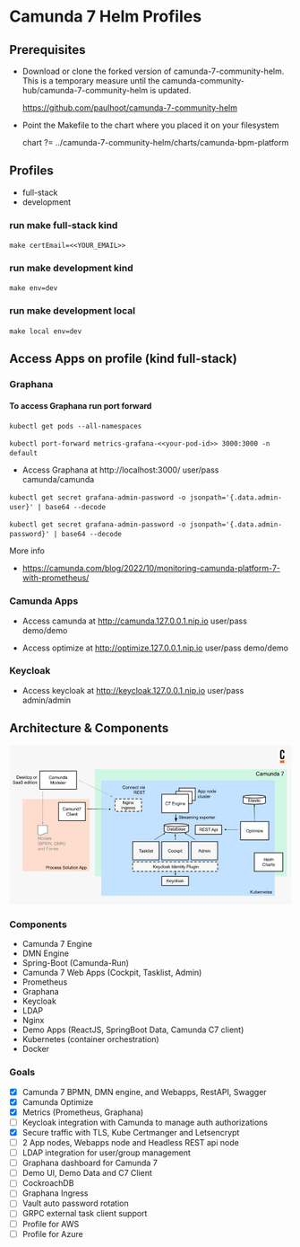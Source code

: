 # Camunda 7 Helm Profiles

## Prerequisites
- Download or clone the forked version of camunda-7-community-helm. This is a temporary measure until the camunda-community-hub/camunda-7-community-helm is updated.

  https://github.com/paulhoot/camunda-7-community-helm

- Point the Makefile to the chart where you placed it on your filesystem

  chart ?= ../camunda-7-community-helm/charts/camunda-bpm-platform


## Profiles

- full-stack
- development

### run make full-stack kind

`make certEmail=<<YOUR_EMAIL>>`

### run make development kind

`make env=dev`

### run make development local

`make local env=dev`


## Access Apps on profile (kind full-stack)

### Graphana

#### To access Graphana run port forward

`kubectl get pods --all-namespaces`

`kubectl port-forward metrics-grafana-<<your-pod-id>> 3000:3000 -n default`

* Access Graphana at http://localhost:3000/ user/pass camunda/camunda

`kubectl get secret grafana-admin-password -o jsonpath='{.data.admin-user}' | base64 --decode`

`kubectl get secret grafana-admin-password -o jsonpath='{.data.admin-password}' | base64 --decode`

More info
- https://camunda.com/blog/2022/10/monitoring-camunda-platform-7-with-prometheus/

### Camunda Apps
* Access camunda at http://camunda.127.0.0.1.nip.io user/pass demo/demo

* Access optimize at http://optimize.127.0.0.1.nip.io user/pass demo/demo

### Keycloak

* Access keycloak at http://keycloak.127.0.0.1.nip.io user/pass admin/admin   


## Architecture & Components

![C7 Architecture & Components](https://raw.githubusercontent.com/camunda-community-hub/camunda-7-helm-profiles/44e176e1be9ed8149270973c235aaa4f119ce9cb/static/c7-components.jpg)


### Components
- Camunda 7 Engine
- DMN Engine
- Spring-Boot (Camunda-Run)
- Camunda 7 Web Apps (Cockpit, Tasklist, Admin)
- Prometheus
- Graphana
- Keycloak
- LDAP
- Nginx
- Demo Apps (ReactJS, SpringBoot Data, Camunda C7 client)
- Kubernetes (container orchestration)
- Docker


### Goals
- [X] Camunda 7 BPMN, DMN engine, and Webapps, RestAPI, Swagger
- [X] Camunda Optimize
- [X] Metrics (Prometheus, Graphana)
- [ ] Keycloak integration with Camunda to manage auth authorizations
- [X] Secure traffic with TLS, Kube Certmanger and Letsencrypt
- [ ] 2 App nodes, Webapps node and Headless REST api node  
- [ ] LDAP integration for user/group management
- [ ] Graphana dashboard for Camunda 7
- [ ] Demo UI, Demo Data and C7 Client
- [ ] CockroachDB
- [ ] Graphana Ingress
- [ ] Vault auto password rotation
- [ ] GRPC external task client support
- [ ] Profile for AWS
- [ ] Profile for Azure
